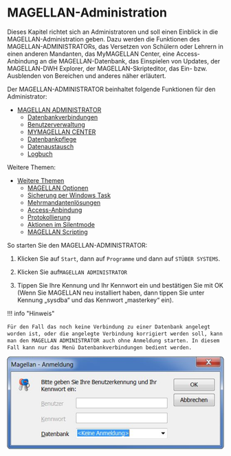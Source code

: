 # MAGELLAN-Administration

Dieses Kapitel richtet sich an Administratoren und soll einen Einblick in die MAGELLAN-Administration geben. Dazu werden die Funktionen des MAGELLAN-ADMINISTRATORs, das Versetzen von Schülern oder Lehrern in einen anderen Mandanten, das MyMAGELLAN Center, eine Access-Anbindung an die MAGELLAN-Datenbank, das Einspielen von Updates, der MAGELLAN-DWH Explorer, der MAGELLAN-Skripteditor, das Ein- bzw. Ausblenden von Bereichen und anderes näher erläutert. 

Der MAGELLAN-ADMINISTRATOR beinhaltet folgende Funktionen für den Administrator:

* [MAGELLAN ADMINISTRATOR](https://doc.magellan7.stueber.de/admin/magellan.administrator.html)
  * [Datenbankverbindungen](https://doc.magellan7.stueber.de/admin/admin.datenbankverbindungen.html)
  * [Benutzerverwaltung](https://doc.magellan7.stueber.de/admin/users.html)
  * [MYMAGELLAN CENTER](https://doc.magellan7.stueber.de/admin/mymagellan-center.html)
  * [Datenbankpflege](https://doc.magellan7.stueber.de/admin/datenbankpflege.html)
  * [Datenaustausch](https://doc.magellan7.stueber.de/admin/datenaustausch.html)
  * [Logbuch](https://doc.magellan7.stueber.de/admin/logbuch.html)

Weitere Themen:

* [Weitere Themen](https://doc.magellan7.stueber.de/admin/weitere.themen.html)
  * [MAGELLAN Optionen](https://doc.magellan7.stueber.de/admin/preferences.html)  
  * [Sicherung per Windows Task](https://doc.magellan7.stueber.de/admin/sicherung.windows.task.html)
  * [Mehrmandantenlösungen](https://doc.magellan7.stueber.de/admin/mehrmandantenloesung.html)
  * [Access-Anbindung](https://doc.magellan7.stueber.de/admin/access.anbindung.html)
  * [Protokollierung](https://doc.magellan7.stueber.de/admin/protocol.html)
  * [Aktionen im Silentmode](https://doc.magellan7.stueber.de/installation/magellan-administrator-im-silentmode-starten.html)
  * [MAGELLAN Scripting](https://doc.magellan-scripting.stueber.de/)


So starten Sie den MAGELLAN-ADMINISTRATOR:

1. Klicken Sie auf `Start`, dann auf `Programme` und dann auf `STÜBER SYSTEMS`.

2. Klicken Sie auf`MAGELLAN ADMINISTRATOR`

3. Tippen Sie Ihre Kennung und Ihr Kennwort ein und bestätigen Sie mit OK (Wenn Sie MAGELLAN neu installiert haben, dann tippen Sie unter Kennung „sysdba“ und das Kennwort „masterkey“ ein).

!!! info "Hinweis"

	Für den Fall das noch keine Verbindung zu einer Datenbank angelegt worden ist, oder die angelegte Verbindung korrigiert werden soll, kann man den MAGELLAN ADMINISTRATOR auch ohne Anmeldung starten. In diesem Fall kann nur das Menü Datenbankverbindungen bedient werden.

![Start des MAGELLAN ADMINISTRATORs ohne Anmeldung ](../../assets/images/admin_ohne_anmeldung.jpg) 


